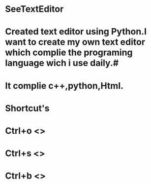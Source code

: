 # SeeTextEditor
# Created text editor using Python.I want to create my own text editor which complie the programing language wich i use daily.# 
# It complie c++,python,Html.
# Shortcut's
# Ctrl+o <<Open File>>
# Ctrl+s <<Save File>>
# Ctrl+b <<complie program>>
